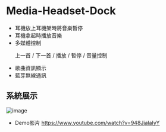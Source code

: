 # Media-Headset-Dock
- 耳機放上耳機架時將音樂暫停
- 耳機拿起時播放音樂
- 多媒體控制
  <p>上一首 / 下一首 /  播放 / 暫停 / 音量控制</p>
- 歌曲資訊顯示
- 藍芽無線通訊
## 系統展示
![image](https://github.com/user-attachments/assets/721af35c-10ff-415f-90c0-89f90a99106e)
- Demo影片 https://www.youtube.com/watch?v=948JjalaIyY
